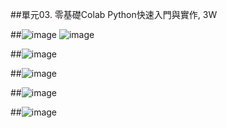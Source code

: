 ##單元03. 零基礎Colab Python快速入門與實作, 3W

##![image](https://github.com/HAO1211/U1114171008-/assets/164978442/1ca08e9a-e991-4262-ac61-30addb36d113)
![image](https://github.com/HAO1211/U1114171008-/assets/164978442/67ea9712-2a97-493b-9d00-f0394c94d495)

##![image](https://github.com/HAO1211/U1114171008-/assets/164978442/8c392dcf-0c49-481c-a0b7-86e387fb1271)


##![image](https://github.com/HAO1211/U1114171008-/assets/164978442/91245c9a-e18d-4bcc-80a2-15f816f851ce)

##![image](https://github.com/HAO1211/U1114171008-/assets/164978442/ab9e728a-01e6-4644-af10-1d052e3d6ac9)

##![image](https://github.com/HAO1211/U1114171008-/assets/164978442/6b25dec4-7073-4c69-8d0e-e60155066af1)

##
